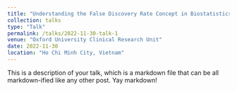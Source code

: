 ```yaml
---
title: "Understanding the False Discovery Rate Concept in Biostatistics and Bioinformatics"
collection: talks
type: "Talk"
permalink: /talks/2022-11-30-talk-1
venue: "Oxford University Clinical Research Unit"
date: 2022-11-30
location: "Ho Chi Minh City, Vietnam"
---
```


This is a description of your talk, which is a markdown file that can be all markdown-ified like any other post. Yay markdown!
